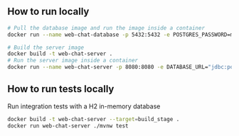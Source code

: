 ## How to run locally

```bash
# Pull the database image and run the image inside a container
docker run --name web-chat-database -p 5432:5432 -e POSTGRES_PASSWORD=mypassword -e POSTGRES_USER=myusername -e POSTGRES_DB=web-chat-postgres -d postgres

# Build the server image 
docker build -t web-chat-server .
# Run the server image inside a container
docker run --name web-chat-server -p 8080:8080 -e DATABASE_URL="jdbc:postgresql://172.17.0.1:5432/web-chat-postgres" -e DATABASE_USERNAME=myusername -e DATABASE_PASSWORD=mypassword web-chat-server
```

## How to run tests locally

Run integration tests with a H2 in-memory database
```bash
docker build -t web-chat-server --target=build_stage .
docker run web-chat-server ./mvnw test 
```

